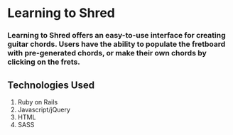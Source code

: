 <h1> Learning to Shred </h1>
<h3> Learning to Shred offers an easy-to-use interface for creating guitar chords. Users have the ability to populate the fretboard with pre-generated chords, or make their own chords by clicking on the frets. </h3>

<h2> Technologies Used </h2>
  <ol>
    <li>Ruby on Rails </li>
    <li>Javascript/jQuery </li>
    <li> HTML </li>
    <li> SASS </li>
  
  </ol>
